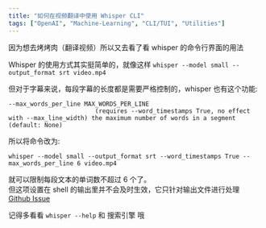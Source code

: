 ```yaml
---
title: "如何在视频翻译中使用 Whisper CLI"
tags: ["OpenAI", "Machine-Learning", "CLI/TUI", "Utilities"]
---
```


因为想去烤烤肉（翻译视频）所以又去看了看 whisper 的命令行界面的用法

Whisper 的使用方式其实挺简单的，就像这样 `whisper --model small --output_format srt video.mp4`

但对于字幕来说，每段字幕的长度都是需要严格控制的，whisper 也有这个功能:

```text
--max_words_per_line MAX_WORDS_PER_LINE
                        (requires --word_timestamps True, no effect with --max_line_width) the maximum number of words in a segment (default: None)
```

所以将命令改为:

```shell
whisper --model small --output_format srt --word_timestamps True --max_words_per_line 6 video.mp4
```

就可以限制每段文本的单词数不超过 6 个了。\
但这项设置在 shell 的输出里并不会及时生效，它只针对输出文件进行处理 [Github Issue](https://github.com/openai/whisper/discussions/1808)

记得多看看 `whisper --help` 和 搜索引擎 哦
